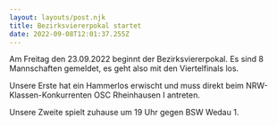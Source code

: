 ```yaml
---
layout: layouts/post.njk
title: Bezirksviererpokal startet
date: 2022-09-08T12:01:37.255Z
---
```

Am Freitag den 23.09.2022 beginnt der Bezirksviererpokal. Es sind 8 Mannschaften gemeldet, es geht also mit den Viertelfinals los.

Unsere Erste hat ein Hammerlos erwischt und muss direkt beim NRW-Klassen-Konkurrenten OSC Rheinhausen I antreten.

Unsere Zweite spielt zuhause um 19 Uhr gegen BSW Wedau 1.